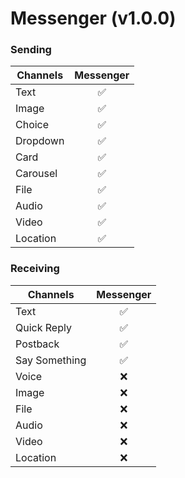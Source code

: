 # Messenger (v1.0.0)

### Sending

| Channels | Messenger |
| -------- | :-------: |
| Text     |    ✅     |
| Image    |    ✅     |
| Choice   |    ✅     |
| Dropdown |    ✅     |
| Card     |    ✅     |
| Carousel |    ✅     |
| File     |    ✅     |
| Audio    |    ✅     |
| Video    |    ✅     |
| Location |    ✅     |

### Receiving

| Channels      | Messenger |
| ------------- | :-------: |
| Text          |    ✅     |
| Quick Reply   |    ✅     |
| Postback      |    ✅     |
| Say Something |    ✅     |
| Voice         |    ❌     |
| Image         |    ❌     |
| File          |    ❌     |
| Audio         |    ❌     |
| Video         |    ❌     |
| Location      |    ❌     |
